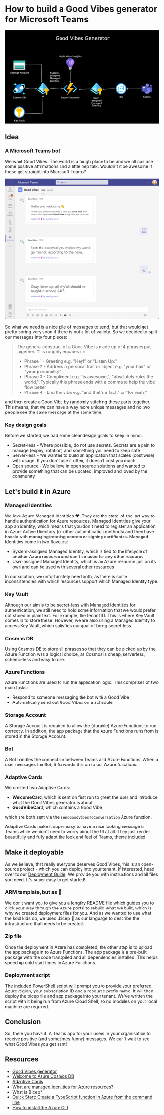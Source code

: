 # How to build a Good Vibes generator for Microsoft Teams

![overview](media/overview.drawio.png)

## Idea

### A Microsoft Teams bot

We want Good Vibes. The world is a tough place to be and we all can use some positive affirmations and a little pep talk. Wouldn't it be awesome if these get straight into Microsoft Teams?

![good vibes chat](media/ExampleTeamsConversation.png)

So what we need is a nice pile of messages to send, but that would get pretty boring very soon if there is not a lot of variety. So we decided to split our messages into four pieces:

> The general construct of a Good Vibe is made up of 4 phrases put together. This roughly equates to:
>
> * Phrase 1 - Greeting e.g. "Hey!" or "Listen Up:"
> * Phrase 2 - Address a personal trait or object e.g. "your hair" or "your personality"
> * Phrase 3 - Compliment e.g. "is awesome,", "absolutely rules the world,". Typically this phrase ends with a comma to help the vibe flow better
> * Phrase 4 - End the vibe e.g. "and that's a fact." or "for reals."

and then create a Good Vibe by randomly stitching these parts together. This means, that we can have a way more unique messages and no two people see the same message at the same time.

### Key design goals

Before we started, we had some clear design goals to keep in mind:

* Secret-less - Where possible, do not use secrets. Secrets are a pain to manage (expiry, rotation) and something you need to keep safe
* Server-less - We wanted to build an application that scales (cost wise) with usage. If you don't use it often, it doesn't cost you much
* Open source - We believe in open source solutions and wanted to provide something that can be updated, improved and loved by the community

## Let's build it in Azure

### Managed Identities

We love Azure Managed Identities ❤. They are the state-of-the-art way to handle authentication for Azure resources. Managed Identities give your app an identity, which means that you don't need to register an application in Azure Active Directory (or other authentication methods) and then have hassle with managing/rotating secrets or signing certificates. Managed Identities come in two flavours:

* System-assigned Managed Identity, which is tied to the lifecycle of another Azure resource and can't be used for any other resource
* User-assigned Managed Identity, which is an Azure resource just on its own and can be used with several other resources

In our solution, we unfortunately need both, as there is some inconsistencies with which resources support which Managed Identity type.

### Key Vault

Although our aim is to be secret-less with Managed Identities for authentication, we still need to hold some information that we would prefer not stored in plain text. For example, the tenant ID. This is where Key Vault comes in to store these. However, we are also using a Managed Identity to access Key Vault, which satisfies our goal of being secret-less.

### Cosmos DB

Using Cosmos DB to store all phrases so that they can be picked up by the Azure Function was a logical choice, as Cosmos is cheap, serverless, schema-less and easy to use.

### Azure Functions

Azure Functions are used to run the application logic. This comprises of two main tasks:

* Respond to someone messaging the bot with a Good Vibe
* Automatically send out Good Vibes on a schedule

### Storage Account

A Storage Account is required to allow the (durable) Azure Functions to run correctly. In addition, the app package that the Azure Functions runs from is stored in the Storage Account.

### Bot

A Bot handles the connection between Teams and Azure Functions. When a user messages the Bot, it forwards this on to our Azure functions.

### Adaptive Cards

We created two Adaptive Cards:

* **WelcomeCard**, which is sent on first run to greet the user and introduce what the Good Vibes generator is about
* **GoodVibeCard**, which contains a Good Vibe

which are both sent via the `sendGoodVibesToConversation` Azure function.

Adaptive Cards make it super easy to have a nice looking message in Teams while we don't need to worry about the UI at all. They just render beautifully and fully adapt the look and feel of Teams, theme included.

## Make it deployable

As we believe, that really everyone deserves Good Vibes, this is an open-source project - which you can deploy into your tenant. If interested, head over to our [Deployment Guide](https://github.com/working-on-it/good-vibes-generator/docs/deploymentGuide.md). We provide you with instructions and all files you need. It's super easy to get started!

### ARM template, but as 💪

We don't want you to give you a lengthy README file which guides you to click your way through the Azure portal to rebuild what we built, which is why we created deployment files for you. And as we wanted to use what the kool kids do, we used .bicep 💪 as our language to describe the infrastructure that needs to be created.

### Zip file

Once the deployment in Azure has completed, the other step is to upload the app package in to Azure Functions. The app package is a pre-built package with the code transpiled and all dependencies installed. This helps speed up cold start times in Azure Functions.

### Deployment script

The included PowerShell script will prompt you to provide your preferred Azure region, your subscription ID and a resource prefix name. It will then deploy the bicep file and app package into your tenant. We've written the script with it being run from Azure Cloud Shell, so no modules on your local machine are required.

## Conclusion

So, there you have it. A Teams app for your users in your organisation to receive positive (and sometimes funny) messages. We can't wait to see what Good Vibes you get sent!

## Resources

* [Good Vibes generator](https://github.com/working-on-it/good-vibes-generator)
* [Welcome to Azure Cosmos DB](https://docs.microsoft.com/azure/cosmos-db/introduction)
* [Adaptive Cards](https://adaptivecards.io)
* [What are managed identities for Azure resources?](https://docs.microsoft.com/azure/active-directory/managed-identities-azure-resources/overview)
* [What is Bicep?](https://docs.microsoft.com/azure/azure-resource-manager/bicep/overview?tabs=bicep)
* [Quick Start: Create a TypeScript function in Azure from the command line](https://docs.microsoft.com/azure/azure-functions/create-first-function-cli-typescript?tabs=azure-cli%2Cbrowser)
* [How to install the Azure CLI](https://docs.microsoft.com/cli/azure/install-azure-cli)
